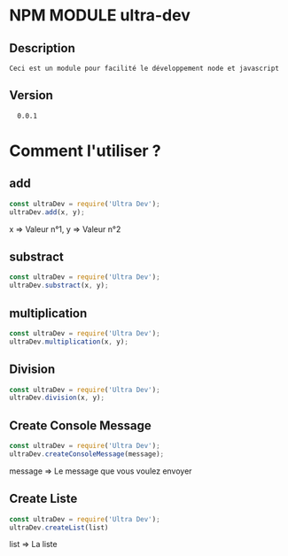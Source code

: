 # NPM MODULE ultra-dev
## Description
```text
Ceci est un module pour facilité le développement node et javascript
```
## Version
```text
  0.0.1
```
# Comment l'utiliser ?
## add
```js
const ultraDev = require('Ultra Dev');
ultraDev.add(x, y);

```
x => Valeur n°1, 
y => Valeur n°2

## substract
```js
const ultraDev = require('Ultra Dev');
ultraDev.substract(x, y);
```
## multiplication
```js
const ultraDev = require('Ultra Dev');
ultraDev.multiplication(x, y);

```

## Division
```js
const ultraDev = require('Ultra Dev');
ultraDev.division(x, y);

```

## Create Console Message
```js
const ultraDev = require('Ultra Dev');
ultraDev.createConsoleMessage(message);

```

message => Le message que vous voulez envoyer

## Create Liste
```js
const ultraDev = require('Ultra Dev');
ultraDev.createList(list)

```

list => La liste
